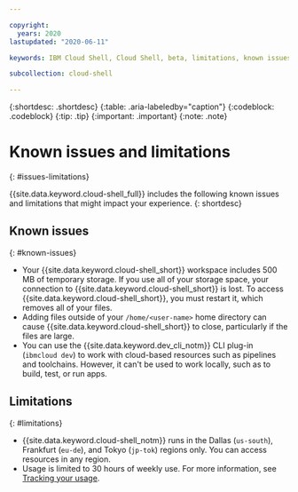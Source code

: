 ```yaml
---

copyright:
  years: 2020
lastupdated: "2020-06-11"

keywords: IBM Cloud Shell, Cloud Shell, beta, limitations, known issues, beta limitations

subcollection: cloud-shell

---
```


{:shortdesc: .shortdesc}
{:table: .aria-labeledby="caption"}
{:codeblock: .codeblock}
{:tip: .tip}
{:important: .important}
{:note: .note}

# Known issues and limitations
{: #issues-limitations}

{{site.data.keyword.cloud-shell_full}} includes the following known issues and limitations that might impact your experience.
{: shortdesc}

## Known issues
{: #known-issues}

* Your {{site.data.keyword.cloud-shell_short}} workspace includes 500 MB of temporary storage. If you use all of your storage space, your connection to {{site.data.keyword.cloud-shell_short}} is lost. To access {{site.data.keyword.cloud-shell_short}}, you must restart it, which removes all of your files.
* Adding files outside of your `/home/<user-name>` home directory can cause {{site.data.keyword.cloud-shell_short}} to close, particularly if the files are large.
* You can use the {{site.data.keyword.dev_cli_notm}} CLI plug-in (`ibmcloud dev`) to work with cloud-based resources such as pipelines and toolchains. However, it can't be used to work locally, such as to build, test, or run apps.

## Limitations
{: #limitations}

* {{site.data.keyword.cloud-shell_notm}} runs in the Dallas (`us-south`), Frankfurt (`eu-de`), and Tokyo (`jp-tok`) regions only. You can access resources in any region.
* Usage is limited to 30 hours of weekly use. For more information, see [Tracking your usage](/docs/cloud-shell?topic=cloud-shell-shell-ui#usage-limit).

